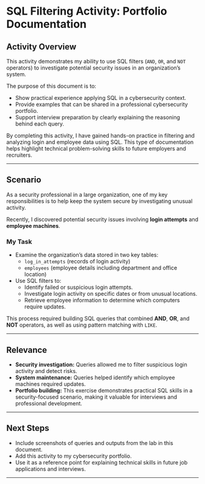 # SQL Filtering Activity: Portfolio Documentation

## Activity Overview  
This activity demonstrates my ability to use SQL filters (`AND`, `OR`, and `NOT` operators) to investigate potential security issues in an organization’s system.  

The purpose of this document is to:  
- Show practical experience applying SQL in a cybersecurity context.  
- Provide examples that can be shared in a professional cybersecurity portfolio.  
- Support interview preparation by clearly explaining the reasoning behind each query.  

By completing this activity, I have gained hands-on practice in filtering and analyzing login and employee data using SQL. This type of documentation helps highlight technical problem-solving skills to future employers and recruiters.  

---

## Scenario  
As a security professional in a large organization, one of my key responsibilities is to help keep the system secure by investigating unusual activity.  

Recently, I discovered potential security issues involving **login attempts** and **employee machines**.  

### My Task  
- Examine the organization’s data stored in two key tables:  
  - `log_in_attempts` (records of login activity)  
  - `employees` (employee details including department and office location)  
- Use SQL filters to:  
  - Identify failed or suspicious login attempts.  
  - Investigate login activity on specific dates or from unusual locations.  
  - Retrieve employee information to determine which computers require updates.  

This process required building SQL queries that combined **AND**, **OR**, and **NOT** operators, as well as using pattern matching with `LIKE`.  

---

## Relevance  
- **Security investigation:** Queries allowed me to filter suspicious login activity and detect risks.  
- **System maintenance:** Queries helped identify which employee machines required updates.  
- **Portfolio building:** This exercise demonstrates practical SQL skills in a security-focused scenario, making it valuable for interviews and professional development.  

---

## Next Steps  
- Include screenshots of queries and outputs from the lab in this document.  
- Add this activity to my cybersecurity portfolio.  
- Use it as a reference point for explaining technical skills in future job applications and interviews.  

---
